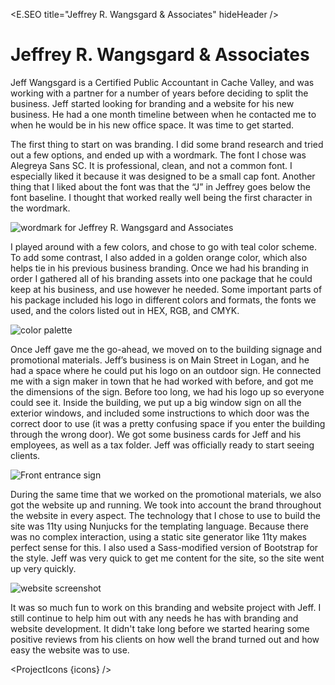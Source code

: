 <script lang="ts">
  import * as E from "$components/Elemental";
  import ProjectIcons from "$components/ProjectIcons.svelte"
  import ProjectBtnLink from "$components/ProjectBtnLink.svelte"
  let icons = [
    "Eleventy",
    "Nunjucks",
    "Bootstrap-4",
    "Sass",
    "Firebase",
    "GitHub",
    "Adobe-Illustrator",
    "Adobe-Photoshop",
  ]
</script>

<E.SEO title="Jeffrey R. Wangsgard & Associates" hideHeader  />

# Jeffrey R. Wangsgard & Associates

Jeff Wangsgard is a Certified Public Accountant in Cache Valley, and was working with a partner for a number of years before deciding to split the business. Jeff started looking for branding and a website for his new business. He had a one month timeline between when he contacted me to when he would be in his new office space. It was time to get started.

The first thing to start on was branding. I did some brand research and tried out a few options, and ended up with a wordmark. The font I chose was Alegreya Sans SC. It is professional, clean, and not a common font. I especially liked it because it was designed to be a small cap font. Another thing that I liked about the font was that the “J” in Jeffrey goes below the font baseline. I thought that worked really well being the first character in the wordmark.

<div class="card card-body bg-light mb-4"><img src="/images/optimized/projects/jrwcpatax/lg_JRW-wordmarks.png" alt="wordmark for Jeffrey R. Wangsgard and Associates " class="mb-0" /></div>

I played around with a few colors, and chose to go with teal color scheme. To add some contrast, I also added in a golden orange color, which also helps tie in his previous business branding. Once we had his branding in order I gathered all of his branding assets into one package that he could keep at his business, and use however he needed. Some important parts of his package included his logo in different colors and formats, the fonts we used, and the colors listed out in HEX, RGB, and CMYK.

<img src="/images/optimized/projects/jrwcpatax/lg_JRW-colors.png" alt="color palette" />

Once Jeff gave me the go-ahead, we moved on to the building signage and promotional materials. Jeff’s business is on Main Street in Logan, and he had a space where he could put his logo on an outdoor sign. He connected me with a sign maker in town that he had worked with before, and got me the dimensions of the sign. Before too long, we had his logo up so everyone could see it. Inside the building, we put up a big window sign on all the exterior windows, and included some instructions to which door was the correct door to use (it was a pretty confusing space if you enter the building through the wrong door). We got some business cards for Jeff and his employees, as well as a tax folder. Jeff was officially ready to start seeing clients.

<img src="/images/optimized/projects/jrwcpatax/lg_jrwcpatax-front-entrance.png" alt="Front entrance sign " />

During the same time that we worked on the promotional materials, we also got the website up and running. We took into account the brand throughout the website in every aspect. The technology that I chose to use to build the site was 11ty using Nunjucks for the templating language. Because there was no complex interaction, using a static site generator like 11ty makes perfect sense for this. I also used a Sass-modified version of Bootstrap for the style. Jeff was very quick to get me content for the site, so the site went up very quickly.

<img src="/images/optimized/projects/jrwcpatax/lg_JRW-screenshot.png" alt="website screenshot" />

<ProjectBtnLink href="https://jrwcpatax.com/" />

It was so much fun to work on this branding and website project with Jeff. I still continue to help him out with any needs he has with branding and website development. It didn't take long before we started hearing some positive reviews from his clients on how well the brand turned out and how easy the website was to use.

<ProjectIcons {icons} />